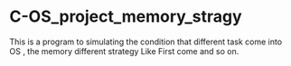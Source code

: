# C-OS_project_memory_stragy
This is a program to simulating the condition that different task come into OS , the memory different strategy 
Like First come and so on.
